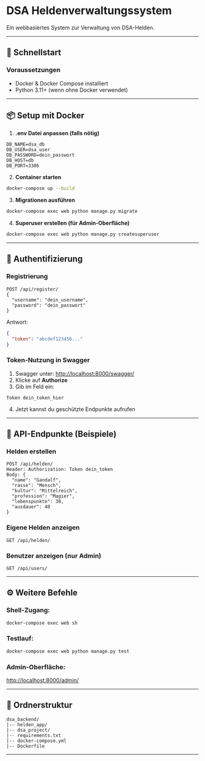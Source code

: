 # DSA Heldenverwaltungssystem

Ein webbasiertes System zur Verwaltung von DSA-Helden. 

---

## 🚀 Schnellstart

### Voraussetzungen

* Docker & Docker Compose installiert
* Python 3.11+ (wenn ohne Docker verwendet)

---

## 📦 Setup mit Docker

1. **.env Datei anpassen (falls nötig)**

```env
DB_NAME=dsa_db
DB_USER=dsa_user
DB_PASSWORD=dein_passwort
DB_HOST=db
DB_PORT=3306
```

2. **Container starten**

```bash
docker-compose up --build
```

3. **Migrationen ausführen**

```bash
docker-compose exec web python manage.py migrate
```

4. **Superuser erstellen (für Admin-Oberfläche)**

```bash
docker-compose exec web python manage.py createsuperuser
```

---

## 🔐 Authentifizierung

### Registrierung

```
POST /api/register/
{
  "username": "dein_username",
  "password": "dein_passwort"
}
```

Antwort:

```json
{
  "token": "abcdef123456..."
}
```

### Token-Nutzung in Swagger

1. Swagger unter: [http://localhost:8000/swagger/](http://localhost:8000/swagger/)
2. Klicke auf **Authorize**
3. Gib im Feld ein:

```
Token dein_token_hier
```

4. Jetzt kannst du geschützte Endpunkte aufrufen

---

## 🧪 API-Endpunkte (Beispiele)

### Helden erstellen

```http
POST /api/helden/
Header: Authorization: Token dein_token
Body: {
  "name": "Gandalf",
  "rasse": "Mensch",
  "kultur": "Mittelreich",
  "profession": "Magier",
  "lebenspunkte": 30,
  "ausdauer": 40
}
```

### Eigene Helden anzeigen

```
GET /api/helden/
```

### Benutzer anzeigen (nur Admin)

```
GET /api/users/
```

---

## ⚙️ Weitere Befehle

### Shell-Zugang:

```bash
docker-compose exec web sh
```

### Testlauf:

```bash
docker-compose exec web python manage.py test
```

### Admin-Oberfläche:

[http://localhost:8000/admin/](http://localhost:8000/admin/)

---

## 📁 Ordnerstruktur

```
dsa_backend/
|-- helden_app/
|-- dsa_project/
|-- requirements.txt
|-- docker-compose.yml
|-- Dockerfile
```

---
